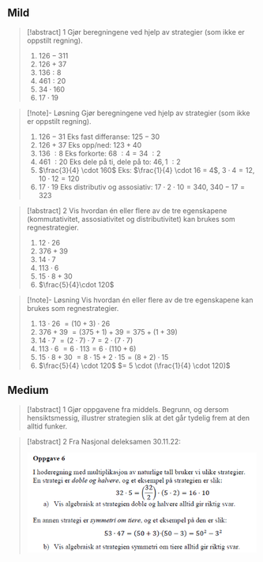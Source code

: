 
## Mild


> [!abstract] 1
>  Gjør beregningene ved hjelp av strategier (som ikke er oppstilt regning).
>   1. $126-311$
>   2. $126+37$
>   3. $136:8$
>   4. $461:20$
>   5. $34\cdot160$
>   6. $17\cdot 19$

> [!note]- Løsning 
> Gjør beregningene ved hjelp av strategier (som ikke er oppstilt
>    regning).
>    1. $126 - 31$ Eks fast differanse: $125 - 30$
>    2. $126 + 37$ Eks opp/ned: $123 + 40$
>    3. $136\ :8$ Eks forkorte: $68\ :4 = 34\ :2$
>    4. $461\ :20$ Eks dele på ti, dele på to: $46,1\ :2$
>    5. $\frac{3}{4} \cdot 160$ Eks: $\frac{1}{4} \cdot 16 = 4$, $3 \cdot 4 = 12$, $10 \cdot 12 = 120$
>    6. $17 \cdot 19$ Eks distributiv og assosiativ: $17 \cdot 2 \cdot 10 = 340$, $340 - 17 = 323$



> [!abstract] 2
> Vis hvordan én eller flere av de tre egenskapene (kommutativitet, assosiativitet og distributivitet) kan brukes som regnestrategier.
> 1. $12\cdot 26$
> 2. $376+39$
> 3. $14\cdot 7$
> 4. $113\cdot 6$
> 5. $15\cdot 8 + 30$
> 6. $\frac{5}{4}\cdot 120$

> [!note]- Løsning 
> Vis hvordan én eller flere av de tre egenskapene kan brukes som
> regnestrategier. 
> 1. $13 \cdot 26$ $= (10 + 3) \cdot 26$
> 2. $376 + 39$ $= (375 + 1) + 39 = 375 + (1 + 39)$
> 3. $14 \cdot 7$ $= (2 \cdot 7) \cdot 7 = 2 \cdot (7 \cdot 7)$
> 4. $113 \cdot 6$ $= 6 \cdot 113 = 6 \cdot (110 + 6)$
> 5. $15 \cdot 8 + 30$ $= 8 \cdot 15 + 2 \cdot 15 = (8 + 2) \cdot 15$
> 6. $\frac{5}{4} \cdot 120$ $= 5 \cdot (\frac{1}{4} \cdot 120)$


## Medium


> [!abstract] 1
> Gjør oppgavene fra middels. Begrunn, og dersom hensiktsmessig, illustrer strategien slik at det går tydelig frem at den alltid funker.

> [!abstract] 2
> Fra Nasjonal deleksamen 30.11.22: 
> 
> ![](https://raw.githubusercontent.com/Andremartiny/MA-173/main/img/tall/image1.png)


